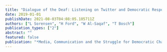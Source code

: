 ```yaml
---
title: "Dialogue of the Deaf: Listening on Twitter and Democratic Responsiveness during the 2015 South African State of the Nation Address"
date: 2019-01-01
publishDate: 2021-08-03T04:08:05.105711Z
authors: ["L Sorensen", "H Ford", "W Al-Saqaf", "T Bosch"]
publication_types: ["2"]
abstract: ""
featured: false
publication: "*Media, Communication and the Struggle for Democratic Change*"
---
```


